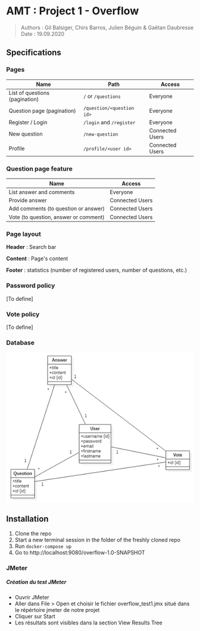 # AMT : Project 1 - Overflow

> Authors : Gil Balsiger, Chirs Barros, Julien Béguin & Gaëtan Daubresse
> Date : 19.09.2020


## Specifications

### Pages

| Name                           | Path                      | Access          |
| ------------------------------ | ------------------------- | --------------- |
| List of questions (pagination) | `/` or `/questions`       | Everyone        |
| Question page (pagination)     | `/question/<question id>` | Everyone        |
| Register / Login               | `/login` and `/register`  | Everyone        |
| New question                   | `/new-question`           | Connected Users |
| Profile                        | `/profile/<user id>`      | Connected Users |

### Question page feature

| Name                                  | Access          |
| ------------------------------------- | --------------- |
| List answer and comments              | Everyone        |
| Provide answer                        | Connected Users |
| Add comments (to question or answer)  | Connected Users |
| Vote (to question, answer or comment) | Connected Users |

### Page layout

**Header** : Search bar

**Content** : Page's content

**Footer** : statistics (number of registered users, number of questions, etc.)

### Password policy

[To define]

### Vote policy

[To define]

### Database

![](db.png)



## Installation

1. Clone the repo
2. Start a new terminal session in the folder of the freshly cloned repo
3. Run `docker-compose up`
4. Go to http://localhost:9080/overflow-1.0-SNAPSHOT

<!--
First you need to pull the image from GitHub Packages. The package is public, so you only need to copy the command of the [overflow package](https://github.com/orgs/AMT-Los-Pollos-Hermanos/packages/container/package/overflow). 

Then when the pull is finished, you need to run this command: `docker run -p 9080:9080 <image_id>`. The id of the image can be found using `docker images`.

Finally, to connect to the web-app, you need to connect to: http://localhost:9080/overflow-1.0-SNAPSHOT/login
-->

### JMeter

##### Création du test JMeter 

- Ouvrir JMeter 
- Aller dans File > Open et choisir le fichier overflow_test1.jmx situé dans le répértoire jmeter de notre projet 
- Cliquer sur Start  
- Les résultats sont visibles dans la section View Results Tree

